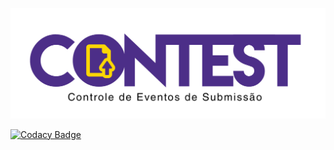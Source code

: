 ![alt logotipo](/arquivos/imagens/contest_logotipo.png)

[![Codacy Badge](https://api.codacy.com/project/badge/Grade/97f58301337c4d3290e260533136b020)](https://www.codacy.com/app/NPI-UFC/contest?utm_source=github.com&amp;utm_medium=referral&amp;utm_content=npi-ufc-qxd/contest&amp;utm_campaign=Badge_Grade)